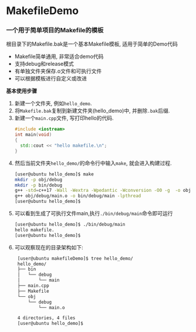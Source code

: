 # MakefileDemo
### 一个用于简单项目的Makefile的模板
根目录下的Makefile.bak是一个基本Makefile模板, 适用于简单的Demo代码

- Makefile简单通用, 非常适合demo代码
- 支持debug和release模式
- 有单独文件夹保存.o文件和可执行文件
- 可以根据模板进行自定义或改进

**基本使用步骤** 
1. 新建一个文件夹, 例如`hello_demo`.
2. 将`Makefile.bak`复制到新建文件夹(hello_demo)中, 并删除`.bak`后缀.
3. 新建一个`main.cpp`文件, 写打印hello的代码.
    ```cpp
    #include <iostream>
    int main(void)
    {
      std::cout << "hello makefile.\n";
    }
    ```
4. 然后当前文件夹`hello_demo/`的命令行中输入`make`, 就会进入构建过程.
    ```sh
    [user@ubuntu hello_demo]$ make 
    mkdir -p obj/debug
    mkdir -p bin/debug
    g++ -std=c++17 -Wall -Wextra -Wpedantic -Wconversion -O0 -g  -o obj/debug/main.o -c main.cpp
    g++ obj/debug/main.o -o bin/debug/main -lpthread
    [user@ubuntu hello_demo]$ 
    ```
5. 可以看到生成了可执行文件main,执行`./bin/debug/main`命令即可运行
    ```sh
    [user@ubuntu hello_demo]$ ./bin/debug/main 
    hello makefile.
    [user@ubuntu hello_demo]$ 
    ```
6. 可以观察现在的目录架构如下:
   ```sh
    [user@ubuntu makefileDemo]$ tree hello_demo/
    hello_demo/
    ├── bin
    │   └── debug
    │       └── main
    ├── main.cpp
    ├── Makefile
    └── obj
        └── debug
            └── main.o

    4 directories, 4 files
    [user@ubuntu hello_demo]$ 
   ```
